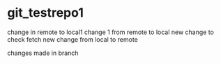 # git_testrepo1
change in remote to local1
change 1 from remote to local
new change to check fetch
new change from local to remote

changes made in branch